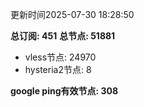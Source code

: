 更新时间2025-07-30 18:28:50

**总订阅: 451**
**总节点: 51881**
- vless节点: 24970
- hysteria2节点: 8

**google ping有效节点: 308**
